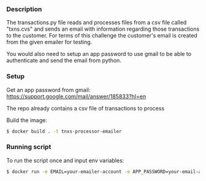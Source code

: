 ### Description

The transactions.py file reads and processes files from a csv file called "txns.cvs" and sends an email with information regarding those transactions to the customer.
For terms of this challenge the customer's email is created from the given emailer for testing.

You would also need to setup an app password to use gmail to be able to authenticate and send the email from python.

### Setup

Get an app password from gmail:
https://support.google.com/mail/answer/185833?hl=en

The repo already contains a csv file of transactions to process

Build the image:
```bash
$ docker build . -t tnxs-processor-emailer
```

### Running script

To run the script once and input env variables:
```bash
$ docker run -e EMAIL=your-emailer-account -e APP_PASSWORD=your-email-app-password txns
```